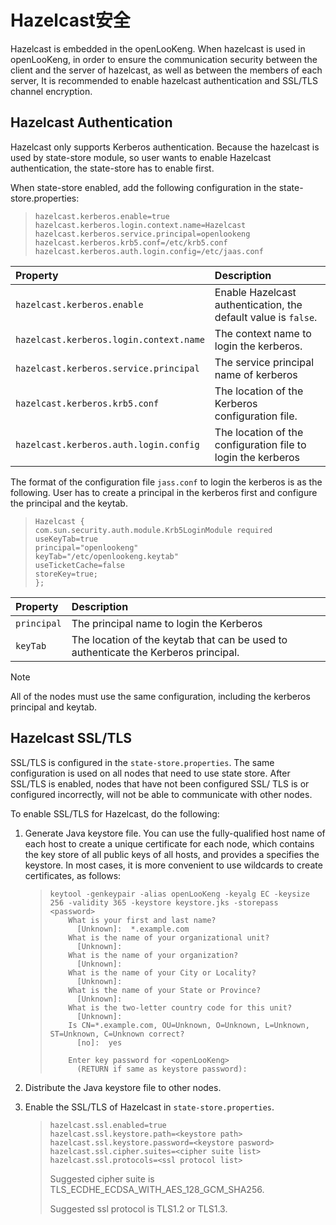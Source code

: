 
Hazelcast安全
===================================

Hazelcast is embedded in the openLooKeng. When hazelcast is used in openLooKeng, in order to ensure the communication 
security between the client and the server of hazelcast, as well as between the members of each server,
It is recommended to enable hazelcast authentication and SSL/TLS channel encryption.

## Hazelcast Authentication

Hazelcast only supports Kerberos authentication. Because the hazelcast is used by state-store module, so user wants to 
enable Hazelcast authentication, the state-store has to enable first.

When state-store enabled, add the following configuration in the state-store.properties:

> ```properties
> hazelcast.kerberos.enable=true
> hazelcast.kerberos.login.context.name=Hazelcast
> hazelcast.kerberos.service.principal=openlookeng
> hazelcast.kerberos.krb5.conf=/etc/krb5.conf
> hazelcast.kerberos.auth.login.config=/etc/jaas.conf
> ```

| Property                                             | Description                                                  |
| :--------------------------------------------------- | :----------------------------------------------------------- |
| `hazelcast.kerberos.enable` | Enable Hazelcast authentication, the default value is `false`.|
| `hazelcast.kerberos.login.context.name` | The context name to login the kerberos.|
| `hazelcast.kerberos.service.principal` | The service principal name of kerberos|
| `hazelcast.kerberos.krb5.conf` | The location of the Kerberos configuration file.|    
| `hazelcast.kerberos.auth.login.config` |The location of the configuration file to login the kerberos|

The format of the configuration file `jass.conf` to login the kerberos is as the following. User has to create a 
principal in the kerberos first and configure the principal and the keytab. 

> ```properties
> Hazelcast {
> com.sun.security.auth.module.Krb5LoginModule required
> useKeyTab=true
> principal="openlookeng"
> keyTab="/etc/openlookeng.keytab"
> useTicketCache=false
> storeKey=true;
> };
> ```

| Property                                             | Description                                                  |
| :--------------------------------------------------- | :----------------------------------------------------------- |
| `principal` | The principal name to login the Kerberos|
| `keyTab` | The location of the keytab that can be used to authenticate the Kerberos principal.|


Note

All of the nodes must use the same configuration, including the kerberos principal and keytab.


## Hazelcast SSL/TLS

SSL/TLS is configured in the `state-store.properties`. The same configuration is used on all nodes that need to use 
state store. After SSL/TLS is enabled, nodes that have not been configured SSL/ TLS is or configured incorrectly, will not be 
able to communicate with other nodes.

To enable SSL/TLS for Hazelcast, do the following:

1. Generate Java keystore file. You can use the fully-qualified host name of each host to create a unique certificate 
for each node, which contains the key store of all public keys of all hosts, and provides a specifies the keystore. 
In most cases, it is more convenient to use wildcards to create certificates, as follows:

    > ``` 
    > keytool -genkeypair -alias openLooKeng -keyalg EC -keysize 256 -validity 365 -keystore keystore.jks -storepass <password>
    >     What is your first and last name?
    >       [Unknown]:  *.example.com
    >     What is the name of your organizational unit?
    >       [Unknown]:  
    >     What is the name of your organization?
    >       [Unknown]:  
    >     What is the name of your City or Locality?
    >       [Unknown]:  
    >     What is the name of your State or Province?
    >       [Unknown]:  
    >     What is the two-letter country code for this unit?
    >       [Unknown]:  
    >     Is CN=*.example.com, OU=Unknown, O=Unknown, L=Unknown, ST=Unknown, C=Unknown correct?
    >       [no]:  yes
    >     
    >     Enter key password for <openLooKeng>
    >     	(RETURN if same as keystore password):
    > ```
    > 

2.  Distribute the Java keystore file to other nodes.
3.  Enable the SSL/TLS of Hazelcast in `state-store.properties`.

    > ```
    > hazelcast.ssl.enabled=true
    > hazelcast.ssl.keystore.path=<keystore path>
    > hazelcast.ssl.keystore.password=<keystore pasword>
    > hazelcast.ssl.cipher.suites=<cipher suite list>
    > hazelcast.ssl.protocols=<ssl protocol list>
    > ```
    > Suggested cipher suite is TLS_ECDHE_ECDSA_WITH_AES_128_GCM_SHA256.
    >
    > Suggested ssl protocol is TLS1.2 or TLS1.3.

